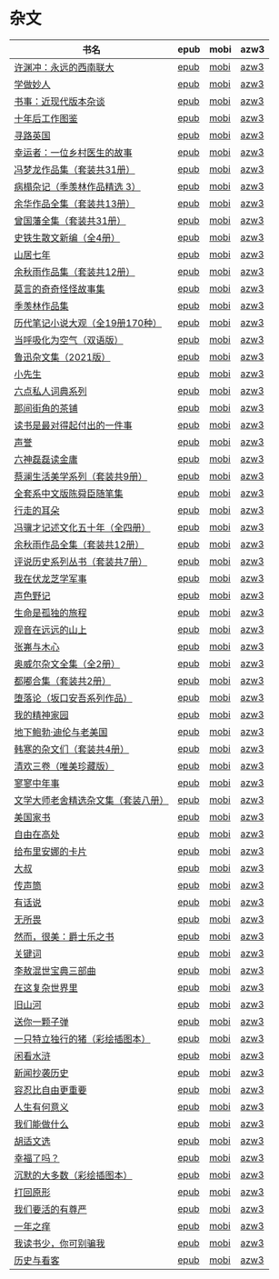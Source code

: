 # 杂文

| 书名 | epub | mobi | azw3 |
| --- | --- | --- | --- |
| [许渊冲：永远的西南联大](http://ct.dalanmei.com/f/31084289-771246829-ed0587) | [epub](http://ct.dalanmei.com/f/31084289-771246829-ed0587) | [mobi](http://ct.dalanmei.com/f/31084289-771231590-a0051b) | [azw3](http://ct.dalanmei.com/f/31084289-771236524-f663a4) |
| [学做妙人](http://ct.dalanmei.com/f/31084289-771240484-d2271f) | [epub](http://ct.dalanmei.com/f/31084289-771240484-d2271f) | [mobi](http://ct.dalanmei.com/f/31084289-771228581-799158) | [azw3](http://ct.dalanmei.com/f/31084289-771232486-f48235) |
| [书事：近现代版本杂谈](http://ct.dalanmei.com/f/31084289-771240603-b0658a) | [epub](http://ct.dalanmei.com/f/31084289-771240603-b0658a) | [mobi](http://ct.dalanmei.com/f/31084289-771228804-73feb0) | [azw3](http://ct.dalanmei.com/f/31084289-771232613-1d45e6) |
| [十年后工作图鉴](http://ct.dalanmei.com/f/31084289-771240610-975544) | [epub](http://ct.dalanmei.com/f/31084289-771240610-975544) | [mobi](http://ct.dalanmei.com/f/31084289-771228815-26a21f) | [azw3](http://ct.dalanmei.com/f/31084289-771232620-582620) |
| [寻路英国](http://ct.dalanmei.com/f/31084289-771240689-2cdf9d) | [epub](http://ct.dalanmei.com/f/31084289-771240689-2cdf9d) | [mobi](http://ct.dalanmei.com/f/31084289-771228936-763de4) | [azw3](http://ct.dalanmei.com/f/31084289-771232707-1db4b5) |
| [幸运者：一位乡村医生的故事](http://ct.dalanmei.com/f/31084289-771240699-6cef2b) | [epub](http://ct.dalanmei.com/f/31084289-771240699-6cef2b) | [mobi](http://ct.dalanmei.com/f/31084289-771228957-6a8a32) | [azw3](http://ct.dalanmei.com/f/31084289-771232722-111a13) |
| [冯梦龙作品集（套装共31册）](http://ct.dalanmei.com/f/31084289-771241143-3fd0cc) | [epub](http://ct.dalanmei.com/f/31084289-771241143-3fd0cc) | [mobi](http://ct.dalanmei.com/f/31084289-771229578-8dfffb) | [azw3](http://ct.dalanmei.com/f/31084289-771233266-8d06c8) |
| [病榻杂记（季羡林作品精选 3）](http://ct.dalanmei.com/f/31084289-771241229-a8cb75) | [epub](http://ct.dalanmei.com/f/31084289-771241229-a8cb75) | [mobi](http://ct.dalanmei.com/f/31084289-771229665-2e70f9) | [azw3](http://ct.dalanmei.com/f/31084289-771233334-32c6f9) |
| [余华作品全集（套装共13册）](http://ct.dalanmei.com/f/31084289-771241292-cee263) | [epub](http://ct.dalanmei.com/f/31084289-771241292-cee263) | [mobi](http://ct.dalanmei.com/f/31084289-771229811-9ba909) | [azw3](http://ct.dalanmei.com/f/31084289-771233378-d06485) |
| [曾国藩全集（套装共31册）](http://ct.dalanmei.com/f/31084289-771246002-a70f51) | [epub](http://ct.dalanmei.com/f/31084289-771246002-a70f51) | [mobi](http://ct.dalanmei.com/f/31084289-771230323-39cf88) | [azw3](http://ct.dalanmei.com/f/31084289-771235802-3730f9) |
| [史铁生散文新编（全4册）](http://ct.dalanmei.com/f/31084289-771246021-d2126f) | [epub](http://ct.dalanmei.com/f/31084289-771246021-d2126f) | [mobi](http://ct.dalanmei.com/f/31084289-771230352-2091a1) | [azw3](http://ct.dalanmei.com/f/31084289-771235823-1760f5) |
| [山居七年](http://ct.dalanmei.com/f/31084289-771246034-2b9c1d) | [epub](http://ct.dalanmei.com/f/31084289-771246034-2b9c1d) | [mobi](http://ct.dalanmei.com/f/31084289-771230367-c60f3f) | [azw3](http://ct.dalanmei.com/f/31084289-771235838-8add4a) |
| [余秋雨作品集（套装共12册）](http://ct.dalanmei.com/f/31084289-771246121-db7322) | [epub](http://ct.dalanmei.com/f/31084289-771246121-db7322) | [mobi](http://ct.dalanmei.com/f/31084289-771230486-06d8fe) | [azw3](http://ct.dalanmei.com/f/31084289-771235890-07da9b) |
| [莫言的奇奇怪怪故事集](http://ct.dalanmei.com/f/31084289-771246350-4bfd48) | [epub](http://ct.dalanmei.com/f/31084289-771246350-4bfd48) | [mobi](http://ct.dalanmei.com/f/31084289-771230850-bdaf41) | [azw3](http://ct.dalanmei.com/f/31084289-771236100-9a7383) |
| [季羡林作品集](http://ct.dalanmei.com/f/31084289-599098003-54e1d9) | [epub](http://ct.dalanmei.com/f/31084289-599098003-54e1d9) | [mobi](http://ct.dalanmei.com/f/31084289-599086519-570792) | [azw3](http://ct.dalanmei.com/f/31084289-599087722-57bed4) |
| [历代笔记小说大观（全19册170种）](http://ct.dalanmei.com/f/31084289-585235185-5a5b7c) | [epub](http://ct.dalanmei.com/f/31084289-585235185-5a5b7c) | [mobi](http://ct.dalanmei.com/f/31084289-585231212-23702a) | [azw3](http://ct.dalanmei.com/f/31084289-585233009-1c3839) |
| [当呼吸化为空气（双语版）](http://ct.dalanmei.com/f/31084289-582590431-41b8c3) | [epub](http://ct.dalanmei.com/f/31084289-582590431-41b8c3) | [mobi](http://ct.dalanmei.com/f/31084289-582590335-1c1d1e) | [azw3](http://ct.dalanmei.com/f/31084289-582590388-f823f8) |
| [鲁迅杂文集（2021版）](http://ct.dalanmei.com/f/31084289-578844094-16f0f7) | [epub](http://ct.dalanmei.com/f/31084289-578844094-16f0f7) | [mobi](http://ct.dalanmei.com/f/31084289-578840082-f68897) | [azw3](http://ct.dalanmei.com/f/31084289-578842424-4ca7c9) |
| [小先生](http://ct.dalanmei.com/f/31084289-578844168-ffb894) | [epub](http://ct.dalanmei.com/f/31084289-578844168-ffb894) | [mobi](http://ct.dalanmei.com/f/31084289-578840203-5545ff) | [azw3](http://ct.dalanmei.com/f/31084289-578842526-c2d188) |
| [六点私人词典系列](http://ct.dalanmei.com/f/31084289-575330535-c81426) | [epub](http://ct.dalanmei.com/f/31084289-575330535-c81426) | [mobi](http://ct.dalanmei.com/f/31084289-575220113-51caec) | [azw3](http://ct.dalanmei.com/f/31084289-575305067-90019f) |
| [那间街角的茶铺](http://ct.dalanmei.com/f/31084289-570287221-9d26d1) | [epub](http://ct.dalanmei.com/f/31084289-570287221-9d26d1) | [mobi](http://ct.dalanmei.com/f/31084289-570170331-b55d4e) | [azw3](http://ct.dalanmei.com/f/31084289-570358571-39c4b7) |
| [读书是最对得起付出的一件事](http://ct.dalanmei.com/f/31084289-570287845-a44503) | [epub](http://ct.dalanmei.com/f/31084289-570287845-a44503) | [mobi](http://ct.dalanmei.com/f/31084289-570170443-8004a6) | [azw3](http://ct.dalanmei.com/f/31084289-570358798-5c285e) |
| [声誉](http://ct.dalanmei.com/f/31084289-570291342-24a84d) | [epub](http://ct.dalanmei.com/f/31084289-570291342-24a84d) | [mobi](http://ct.dalanmei.com/f/31084289-570171220-8f9931) | [azw3](http://ct.dalanmei.com/f/31084289-570360173-ffa9da) |
| [六神磊磊读金庸](http://ct.dalanmei.com/f/31084289-570316530-266c67) | [epub](http://ct.dalanmei.com/f/31084289-570316530-266c67) | [mobi](http://ct.dalanmei.com/f/31084289-570164273-55bb1d) | [azw3](http://ct.dalanmei.com/f/31084289-571381131-98d048) |
| [蔡澜生活美学系列（套装共9册）](http://ct.dalanmei.com/f/31084289-570353459-8a12f5) | [epub](http://ct.dalanmei.com/f/31084289-570353459-8a12f5) | [mobi](http://ct.dalanmei.com/f/31084289-570130194-d64649) | [azw3](http://ct.dalanmei.com/f/31084289-571401752-806892) |
| [全套系中文版陈舜臣随笔集](http://ct.dalanmei.com/f/31084289-572080082-7c889f) | [epub](http://ct.dalanmei.com/f/31084289-572080082-7c889f) | [mobi](http://ct.dalanmei.com/f/31084289-571729728-27a35c) | [azw3](http://ct.dalanmei.com/f/31084289-572106937-273ef1) |
| [行走的耳朵](http://ct.dalanmei.com/f/31084289-572090130-fd7b72) | [epub](http://ct.dalanmei.com/f/31084289-572090130-fd7b72) | [mobi](http://ct.dalanmei.com/f/31084289-571728001-841b52) | [azw3](http://ct.dalanmei.com/f/31084289-572113527-1c4097) |
| [冯骥才记述文化五十年（全四册）](http://ct.dalanmei.com/f/31084289-572112607-cced65) | [epub](http://ct.dalanmei.com/f/31084289-572112607-cced65) | [mobi](http://ct.dalanmei.com/f/31084289-571723345-722bb6) | [azw3](http://ct.dalanmei.com/f/31084289-572116794-cb9d19) |
| [余秋雨作品全集（套装共12册）](http://ct.dalanmei.com/f/31084289-572114813-a6efbc) | [epub](http://ct.dalanmei.com/f/31084289-572114813-a6efbc) | [mobi](http://ct.dalanmei.com/f/31084289-571711248-19282f) | [azw3](http://ct.dalanmei.com/f/31084289-572134240-ead7a1) |
| [评说历史系列丛书（套装共7册）](http://ct.dalanmei.com/f/31084289-572114976-fedee2) | [epub](http://ct.dalanmei.com/f/31084289-572114976-fedee2) | [mobi](http://ct.dalanmei.com/f/31084289-571710394-5206c7) | [azw3](http://ct.dalanmei.com/f/31084289-572135321-5bddd3) |
| [我在伏龙芝学军事](http://ct.dalanmei.com/f/31084289-572115108-f63716) | [epub](http://ct.dalanmei.com/f/31084289-572115108-f63716) | [mobi](http://ct.dalanmei.com/f/31084289-571709592-d329bf) | [azw3](http://ct.dalanmei.com/f/31084289-572136241-5007d8) |
| [声色野记](http://ct.dalanmei.com/f/31084289-572115162-198e9b) | [epub](http://ct.dalanmei.com/f/31084289-572115162-198e9b) | [mobi](http://ct.dalanmei.com/f/31084289-571709372-668639) | [azw3](http://ct.dalanmei.com/f/31084289-572136420-b5d0ad) |
| [生命是孤独的旅程](http://ct.dalanmei.com/f/31084289-572115451-87fbe7) | [epub](http://ct.dalanmei.com/f/31084289-572115451-87fbe7) | [mobi](http://ct.dalanmei.com/f/31084289-571708318-80cee3) | [azw3](http://ct.dalanmei.com/f/31084289-572137421-940d37) |
| [观音在远远的山上](http://ct.dalanmei.com/f/31084289-572120267-13f99d) | [epub](http://ct.dalanmei.com/f/31084289-572120267-13f99d) | [mobi](http://ct.dalanmei.com/f/31084289-571647807-512907) | [azw3](http://ct.dalanmei.com/f/31084289-572180564-249cad) |
| [张岪与木心](http://ct.dalanmei.com/f/31084289-571812125-361763) | [epub](http://ct.dalanmei.com/f/31084289-571812125-361763) | [mobi](http://ct.dalanmei.com/f/31084289-571542407-a21cc5) | [azw3](http://ct.dalanmei.com/f/31084289-572196453-ce339d) |
| [奥威尔杂文全集（全2册）](http://ct.dalanmei.com/f/31084289-571831333-0ebe2c) | [epub](http://ct.dalanmei.com/f/31084289-571831333-0ebe2c) | [mobi](http://ct.dalanmei.com/f/31084289-571549434-d7bea2) | [azw3](http://ct.dalanmei.com/f/31084289-572200215-fffb52) |
| [都嘟合集（套装共2册）](http://ct.dalanmei.com/f/31084289-571894945-09c579) | [epub](http://ct.dalanmei.com/f/31084289-571894945-09c579) | [mobi](http://ct.dalanmei.com/f/31084289-571554480-6cc9f6) | [azw3](http://ct.dalanmei.com/f/31084289-572202886-c90491) |
| [堕落论（坂口安吾系列作品）](http://ct.dalanmei.com/f/31084289-571912633-28abc5) | [epub](http://ct.dalanmei.com/f/31084289-571912633-28abc5) | [mobi](http://ct.dalanmei.com/f/31084289-571556132-f9a075) | [azw3](http://ct.dalanmei.com/f/31084289-572203339-0ec3e2) |
| [我的精神家园](http://ct.dalanmei.com/f/31084289-571919790-84a619) | [epub](http://ct.dalanmei.com/f/31084289-571919790-84a619) | [mobi](http://ct.dalanmei.com/f/31084289-571559059-f89c28) | [azw3](http://ct.dalanmei.com/f/31084289-572211435-59b25c) |
| [地下鲍勃·迪伦与老美国](http://ct.dalanmei.com/f/31084289-572009301-42f864) | [epub](http://ct.dalanmei.com/f/31084289-572009301-42f864) | [mobi](http://ct.dalanmei.com/f/31084289-571562474-c22f4f) | [azw3](http://ct.dalanmei.com/f/31084289-571910986-18f94d) |
| [韩寒的杂文们（套装共4册）](http://ct.dalanmei.com/f/31084289-571733502-8c6ab8) | [epub](http://ct.dalanmei.com/f/31084289-571733502-8c6ab8) | [mobi](http://ct.dalanmei.com/f/31084289-571613465-d87ad0) | [azw3](http://ct.dalanmei.com/f/31084289-571913104-225da9) |
| [清欢三卷（唯美珍藏版）](http://ct.dalanmei.com/f/31084289-571772693-bef298) | [epub](http://ct.dalanmei.com/f/31084289-571772693-bef298) | [mobi](http://ct.dalanmei.com/f/31084289-571599104-b852cd) | [azw3](http://ct.dalanmei.com/f/31084289-571918006-41491d) |
| [寥寥中年事](http://ct.dalanmei.com/f/31084289-571774739-327fa7) | [epub](http://ct.dalanmei.com/f/31084289-571774739-327fa7) | [mobi](http://ct.dalanmei.com/f/31084289-571497498-81abf3) | [azw3](http://ct.dalanmei.com/f/31084289-571919208-f3c0db) |
| [文学大师老舍精选杂文集（套装八册）](http://ct.dalanmei.com/f/31084289-571775007-c55960) | [epub](http://ct.dalanmei.com/f/31084289-571775007-c55960) | [mobi](http://ct.dalanmei.com/f/31084289-571499308-5d5279) | [azw3](http://ct.dalanmei.com/f/31084289-571919795-ae942c) |
| [美国家书](http://ct.dalanmei.com/f/31084289-571775420-75fccf) | [epub](http://ct.dalanmei.com/f/31084289-571775420-75fccf) | [mobi](http://ct.dalanmei.com/f/31084289-571502094-cd1c2a) | [azw3](http://ct.dalanmei.com/f/31084289-571920345-acdd87) |
| [自由在高处](None) | [epub](None) | [mobi](None) | [azw3](None) |
| [给布里安娜的卡片](None) | [epub](None) | [mobi](None) | [azw3](None) |
| [大叔](http://ct.dalanmei.com/f/31084289-571803227-b47103) | [epub](http://ct.dalanmei.com/f/31084289-571803227-b47103) | [mobi](http://ct.dalanmei.com/f/31084289-571533337-648d99) | [azw3](http://ct.dalanmei.com/f/31084289-571989977-ed539a) |
| [传声筒](http://ct.dalanmei.com/f/31084289-571807177-4da6eb) | [epub](http://ct.dalanmei.com/f/31084289-571807177-4da6eb) | [mobi](http://ct.dalanmei.com/f/31084289-571539171-815e47) | [azw3](http://ct.dalanmei.com/f/31084289-571992144-d7564b) |
| [有话说](http://ct.dalanmei.com/f/31084289-571808464-702b8a) | [epub](http://ct.dalanmei.com/f/31084289-571808464-702b8a) | [mobi](http://ct.dalanmei.com/f/31084289-571540755-c50232) | [azw3](http://ct.dalanmei.com/f/31084289-572009897-8f4c68) |
| [无所畏](http://ct.dalanmei.com/f/31084289-571879712-fe83f6) | [epub](http://ct.dalanmei.com/f/31084289-571879712-fe83f6) | [mobi](http://ct.dalanmei.com/f/31084289-571551953-8ad5b7) | [azw3](http://ct.dalanmei.com/f/31084289-572069133-5ba675) |
| [然而，很美：爵士乐之书](http://ct.dalanmei.com/f/31084289-571989771-d1dbeb) | [epub](http://ct.dalanmei.com/f/31084289-571989771-d1dbeb) | [mobi](http://ct.dalanmei.com/f/31084289-571561895-e4e278) | [azw3](http://ct.dalanmei.com/f/31084289-571840676-be97b3) |
| [关键词](None) | [epub](None) | [mobi](None) | [azw3](None) |
| [李敖混世宝典三部曲](http://ct.dalanmei.com/f/31084289-571735956-f4c3d2) | [epub](http://ct.dalanmei.com/f/31084289-571735956-f4c3d2) | [mobi](http://ct.dalanmei.com/f/31084289-571584063-37ee8d) | [azw3](http://ct.dalanmei.com/f/31084289-571854314-548c47) |
| [在这复杂世界里](http://ct.dalanmei.com/f/31084289-571737978-0f7eb3) | [epub](http://ct.dalanmei.com/f/31084289-571737978-0f7eb3) | [mobi](http://ct.dalanmei.com/f/31084289-571588557-69c497) | [azw3](http://ct.dalanmei.com/f/31084289-571868101-3eefe0) |
| [旧山河](http://ct.dalanmei.com/f/31084289-571774832-345a21) | [epub](http://ct.dalanmei.com/f/31084289-571774832-345a21) | [mobi](http://ct.dalanmei.com/f/31084289-571497788-c96568) | [azw3](http://ct.dalanmei.com/f/31084289-571872021-9e0797) |
| [送你一颗子弹](http://ct.dalanmei.com/f/31084289-571776708-1e3ec8) | [epub](http://ct.dalanmei.com/f/31084289-571776708-1e3ec8) | [mobi](http://ct.dalanmei.com/f/31084289-571512726-8ccb5e) | [azw3](http://ct.dalanmei.com/f/31084289-571876269-b81811) |
| [一只特立独行的猪（彩绘插图本）](http://ct.dalanmei.com/f/31084289-571781302-952f70) | [epub](http://ct.dalanmei.com/f/31084289-571781302-952f70) | [mobi](http://ct.dalanmei.com/f/31084289-571526530-8a160e) | [azw3](http://ct.dalanmei.com/f/31084289-571881327-70dc26) |
| [闲看水浒](None) | [epub](None) | [mobi](None) | [azw3](None) |
| [新闻抄袭历史](None) | [epub](None) | [mobi](None) | [azw3](None) |
| [容忍比自由更重要](None) | [epub](None) | [mobi](None) | [azw3](None) |
| [人生有何意义](None) | [epub](None) | [mobi](None) | [azw3](None) |
| [我们能做什么](None) | [epub](None) | [mobi](None) | [azw3](None) |
| [胡适文选](None) | [epub](None) | [mobi](None) | [azw3](None) |
| [幸福了吗？](http://ct.dalanmei.com/f/31084289-571787045-9832e8) | [epub](http://ct.dalanmei.com/f/31084289-571787045-9832e8) | [mobi](http://ct.dalanmei.com/f/31084289-571453277-090f7f) | [azw3](http://ct.dalanmei.com/f/31084289-571886164-d76ced) |
| [沉默的大多数（彩绘插图本）](None) | [epub](None) | [mobi](None) | [azw3](None) |
| [打回原形](http://ct.dalanmei.com/f/31084289-571788246-7702e2) | [epub](http://ct.dalanmei.com/f/31084289-571788246-7702e2) | [mobi](http://ct.dalanmei.com/f/31084289-571456037-c5e169) | [azw3](http://ct.dalanmei.com/f/31084289-571890256-8b7daf) |
| [我们要活的有尊严](http://ct.dalanmei.com/f/31084289-571789905-166d1c) | [epub](http://ct.dalanmei.com/f/31084289-571789905-166d1c) | [mobi](http://ct.dalanmei.com/f/31084289-571457045-a5e614) | [azw3](http://ct.dalanmei.com/f/31084289-571895260-f3c9e8) |
| [一年之痒](http://ct.dalanmei.com/f/31084289-571789991-3a58ca) | [epub](http://ct.dalanmei.com/f/31084289-571789991-3a58ca) | [mobi](http://ct.dalanmei.com/f/31084289-571457152-e69f3c) | [azw3](http://ct.dalanmei.com/f/31084289-571895461-ed642c) |
| [我读书少，你可别骗我](http://ct.dalanmei.com/f/31084289-571790582-7a85d0) | [epub](http://ct.dalanmei.com/f/31084289-571790582-7a85d0) | [mobi](http://ct.dalanmei.com/f/31084289-571457534-952516) | [azw3](http://ct.dalanmei.com/f/31084289-571897389-a2b353) |
| [历史与看客](http://ct.dalanmei.com/f/31084289-571791030-6ab87c) | [epub](http://ct.dalanmei.com/f/31084289-571791030-6ab87c) | [mobi](http://ct.dalanmei.com/f/31084289-571457839-e3147b) | [azw3](http://ct.dalanmei.com/f/31084289-571899217-889642) |
